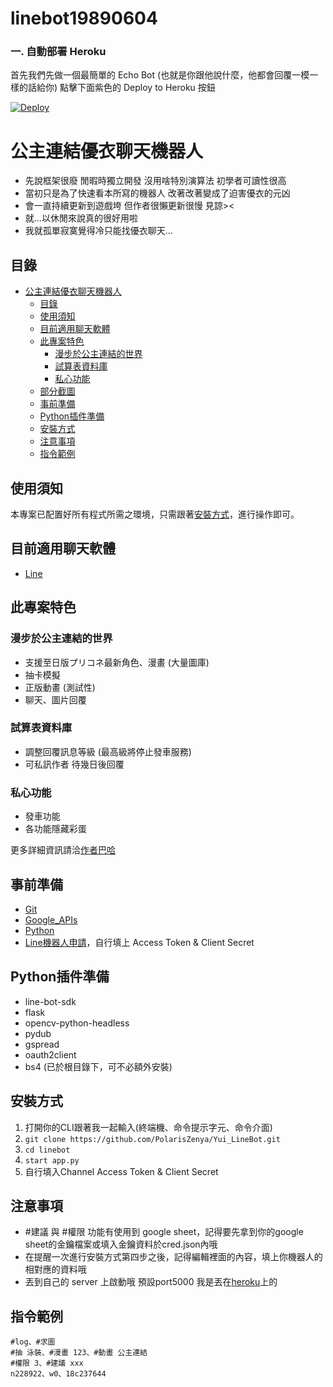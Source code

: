 # linebot19890604

### 一. 自動部署 Heroku
首先我們先做一個最簡單的 Echo Bot (也就是你跟他說什麼，他都會回覆一模一樣的話給你) 點擊下面紫色的 Deploy to Heroku 按鈕

<a href="https://heroku.com/deploy?template=https://github.com/hsuanchi/Flask-LINE-Bot-Heroku/tree/main">
  <img src="https://www.herokucdn.com/deploy/button.svg" alt="Deploy">
</a>


# 公主連結優衣聊天機器人

* 先說框架很廢 閒暇時獨立開發 沒用啥特別演算法 初學者可讀性很高
* 當初只是為了快速看本所寫的機器人 改著改著變成了迫害優衣的元凶
* 會一直持續更新到遊戲垮 但作者很懶更新很慢 見諒><
* 就...以休閒來說真的很好用啦
* 我就孤單寂寞覺得冷只能找優衣聊天...

## 目錄

- [公主連結優衣聊天機器人](#公主連結優衣聊天機器人)
  - [目錄](#目錄)
  - [使用須知](#使用須知)
  - [目前適用聊天軟體](#目前適用聊天軟體)
  - [此專案特色](#此專案特色)
    - [漫步於公主連結的世界](#漫步於公主連結的世界)
    - [試算表資料庫](#試算表資料庫)
    - [私心功能](#私心功能)
  - [部分截圖](#部分截圖)
  - [事前準備](#事前準備)
  - [Python插件準備](#Python插件準備)
  - [安裝方式](#安裝方式)
  - [注意事項](#注意事項)
  - [指令範例](#指令範例)

## 使用須知

本專案已配置好所有程式所需之環境，只需跟著[安裝方式](#安裝方式)，進行操作即可。

## 目前適用聊天軟體

* [Line](https://line.me/zh-hant/)


## 此專案特色

### 漫步於公主連結的世界
* 支援至日版プリコネ最新角色、漫畫 (大量圖庫)
* 抽卡模擬
* 正版動畫 (測試性)
* 聊天、圖片回覆 

### 試算表資料庫
* 調整回覆訊息等級 (最高級將停止發車服務)
* 可私訊作者 待幾日後回覆

### 私心功能
* 發車功能
* 各功能隱藏彩蛋

更多詳細資訊請洽[作者巴哈](https://home.gamer.com.tw/creationDetail.php?sn=4914939)

## 事前準備

* [Git](https://git-scm.com/)
* [Google_APIs](https://console.developers.google.com/apis)
* [Python](https://www.python.org/)
* [Line機器人申請](https://manager.line.biz/)，自行填上 Access Token & Client Secret

## Python插件準備

* line-bot-sdk
* flask
* opencv-python-headless
* pydub
* gspread
* oauth2client
* bs4 (已於根目錄下，可不必額外安裝)

## 安裝方式

1. 打開你的CLI跟著我一起輸入(終端機、命令提示字元、命令介面)
2. `git clone https://github.com/PolarisZenya/Yui_LineBot.git`
3. `cd linebot`
4. `start app.py`
5. 自行填入Channel Access Token & Client Secret

## 注意事項

* #建議 與 #權限 功能有使用到 google sheet，記得要先拿到你的google sheet的金鑰檔案或填入金鑰資料於cred.json內哦
* 在提醒一次進行安裝方式第四步之後，記得編輯裡面的內容，填上你機器人的相對應的資料哦
* 丟到自己的 server 上啟動哦 預設port5000 我是丟在[heroku](https://www.heroku.com/)上的

## 指令範例

    #log、#求圖
    #抽 泳裝、#漫畫 123、#動畫 公主連結
    #權限 3、#建議 xxx
    n228922、w0、18c237644
